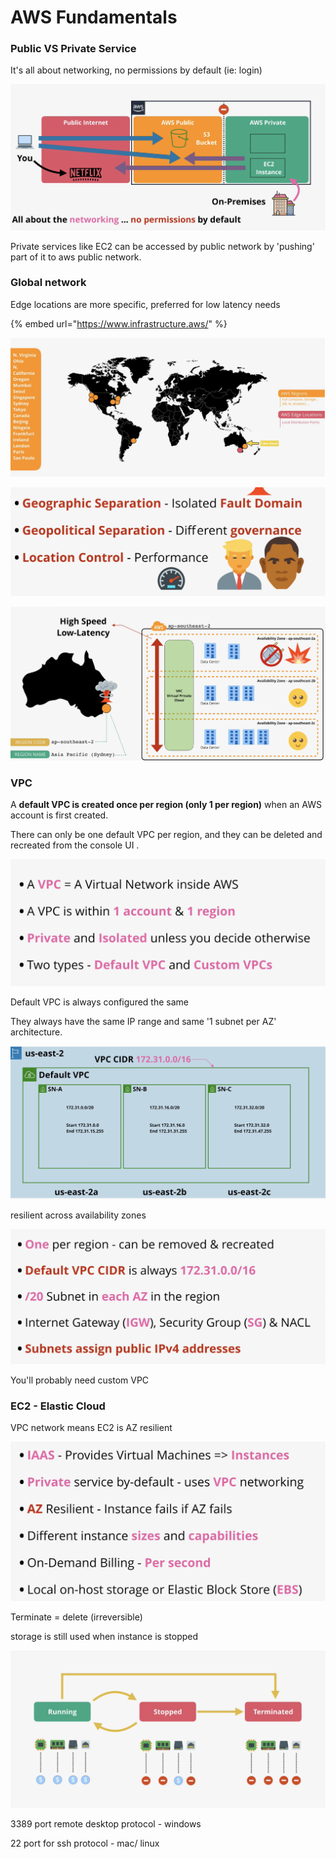 # AWS Fundamentals

### Public VS Private Service

It's all about networking, no permissions by default \(ie: login\)

![](../../../.gitbook/assets/screenshot-2021-06-24-at-11.16.33-pm.png)

Private services like EC2 can be accessed by public network by 'pushing' part of it to aws public network.

### Global network

Edge locations are more specific, preferred for low latency needs

{% embed url="https://www.infrastructure.aws/" %}

![](../../../.gitbook/assets/screenshot-2021-06-24-at-11.19.16-pm.png)

![](../../../.gitbook/assets/screenshot-2021-06-24-at-11.20.11-pm.png)

![](../../../.gitbook/assets/screenshot-2021-06-24-at-11.20.39-pm.png)

### VPC

A **default VPC is created once per region \(only 1 per region\)** when an AWS account is first created.

There can only be one default VPC per region, and they can be deleted and recreated from the console UI .

![](../../../.gitbook/assets/screenshot-2021-06-24-at-11.23.19-pm.png)

Default VPC is always configured the same

They always have the same IP range and same '1 subnet per AZ' architecture.

![](../../../.gitbook/assets/screenshot-2021-06-24-at-11.25.52-pm.png)

resilient across availability zones

![Default VPC](../../../.gitbook/assets/screenshot-2021-06-24-at-11.27.25-pm.png)

You'll probably need custom VPC



### EC2 - Elastic Cloud

VPC network means EC2 is AZ resilient

![](../../../.gitbook/assets/screenshot-2021-06-25-at-10.24.32-pm.png)

Terminate = delete \(irreversible\)

storage is still used when instance is stopped

![](../../../.gitbook/assets/screenshot-2021-06-25-at-10.31.44-pm.png)

3389 port  remote desktop protocol - windows

22 port for ssh protocol - mac/ linux



